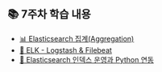 ## 📚 7주차 학습 내용

- [📊 Elasticsearch 집계(Aggregation)](./29_day.md)
- [📜 ELK - Logstash & Filebeat](./31_day.md)
- [📜 Elasticsearch 인덱스 운영과 Python 연동](./32_day.md)